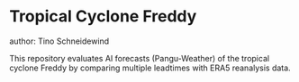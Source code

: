 # Tropical Cyclone Freddy

author: Tino Schneidewind

This repository evaluates AI forecasts (Pangu-Weather) of the tropical cyclone Freddy by comparing multiple leadtimes with ERA5 reanalysis data.

